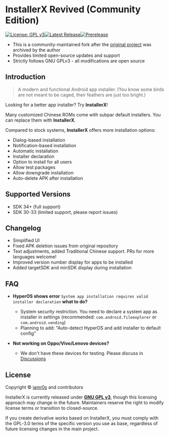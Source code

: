 # InstallerX Revived (Community Edition)

[![License: GPL v3](https://img.shields.io/badge/License-GPLv3-blue.svg)](https://www.gnu.org/licenses/gpl-3.0)[![Latest Release](https://img.shields.io/github/v/release/wxxsfxyzm/InstallerX?label=Stable)](https://github.com/wxxsfxyzm/InstallerX/releases/latest)[![Prerelease](https://img.shields.io/github/v/release/wxxsfxyzm/InstallerX?include_prereleases&label=Beta)](https://github.com/wxxsfxyzm/InstallerX/releases)

- This is a community-maintained fork after the [original project](https://github.com/iamr0s/InstallerX) was archived by the author
- Provides limited open-source updates and support
- Strictly follows GNU GPLv3 - all modifications are open source

## Introduction

> A modern and functional Android app installer. (You know some birds are not meant to be caged, their feathers are just too bright.)

Looking for a better app installer? Try **InstallerX**!

Many customized Chinese ROMs come with subpar default installers. You can replace them with **InstallerX**.

Compared to stock systems, **InstallerX** offers more installation options:
- Dialog-based installation
- Notification-based installation
- Automatic installation
- Installer declaration
- Option to install for all users
- Allow test packages
- Allow downgrade installation
- Auto-delete APK after installation

## Supported Versions

- SDK 34+ (full support)
- SDK 30-33 (limited support, please report issues)

## Changelog

- Simplified UI
- Fixed APK deletion issues from original repository
- Text adjustments, added Traditional Chinese support. PRs for more languages welcome!
- Improved version number display for apps to be installed
- Added targetSDK and minSDK display during installation

## FAQ

- **HyperOS shows error** `System app installation requires valid installer declaration` **what to do?**
  - System security restriction. You need to declare a system app as installer in settings (recommended: `com.android.fileexplorer` or `com.android.vending`)
  - Planning to add: "Auto-detect HyperOS and add installer to default config"

- **Not working on Oppo/Vivo/Lenovo devices?**
  - We don't have these devices for testing. Please discuss in [Discussions](https://github.com/wxxsfxyzm/InstallerX-Revived/discussions)

## License

Copyright © [iamr0s](https://github.com/iamr0s) and contributors

InstallerX is currently released under [**GNU GPL v3**](http://www.gnu.org/copyleft/gpl.html), though this licensing approach may change in the future. Maintainers reserve the right to modify license terms or transition to closed-source.

If you create derivative works based on InstallerX, you must comply with the GPL-3.0 terms of the specific version you use as base, regardless of future licensing changes in the main project.